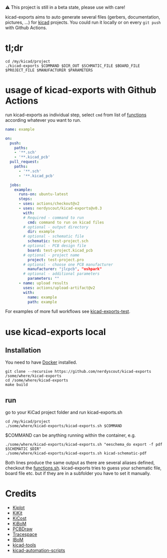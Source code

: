 :warning: This project is still in a beta state, please use with care!

kicad-exports aims to auto generate several files (gerbers, documentation, pictures, ...) for [kicad](kicad-pcb.org/) projects. You could run it locally or on every `git push` with Github Actions. 

# tl;dr

```
cd /my/kicad/project
./kicad-exports $COMMAND $DIR_OUT $SCHMATIC_FILE $BOARD_FILE $PROJECT_FILE $MANUFACTURER $PARAMETERS 
```

# usage of kicad-exports with Github Actions

run kicad-exports as individual step, select `cmd` from list of [functions](functions.sh) according whatever you want to run.

```yaml
name: example

on:
  push:
    paths:
    - '**.sch'
    - '**.kicad_pcb'
  pull_request:
    paths:
      - '**.sch'
      - '**.kicad_pcb'

  jobs:
    example:
      runs-on: ubuntu-latest
      steps:
      - uses: actions/checkout@v2
      - uses: nerdyscout/kicad-exports@v0.3
        with:
        # Required - command to run
          cmd: command to run on kicad files
        # optional - output directory
          dir: example
        # optional - schematic file
          schematic: test-project.sch
        # optional - PCB design file
          board: test-project.kicad_pcb
        # optional - project name
          project: test-project.pro
        # optional - choose one PCB manufacturer
          manufacturer: "jlcpcb", "oshpark"
        # optional - additional parameters
          parameters: ""
      - name: upload results
        uses: actions/upload-artifact@v2
        with:
          name: example
          path: example
```

For examples of more full workflows see [kicad-exports-test](https://github.com/nerdyscout/kicad-exports-test/blob/v0.2/.github/workflows).

# use kicad-exports local 

## Installation

You need to have [Docker](https://www.docker.com/) installed.

```
git clone --recursive https://github.com/nerdyscout/kicad-exports /some/where/kicad-exports
cd /some/where/kicad-exports
make build
```

## run

go to your KiCad project folder and run kicad-exports.sh
```
cd /my/kicad/project
./some/where/kicad-exports/kicad-exports.sh $COMMAND
```
$COMMAND can be anything running within the container, e.g.
```
./some/where/kicad-exports/kicad-exports.sh "eeschema_do export -f pdf $SCHEMATIC $DIR"
./some/where/kicad-exports/kicad-exports.sh kicad-schematic-pdf
```
Both lines produce the same output as there are several aliases defined, checkout the [functions.sh](functions.sh). kicad-exports tries to guess your schematic file, board file etc. but if they are in a subfolder you have to set it manually. 

# Credits
- [Kiplot](https://github.com/INTI-CMNB/kiplot)
- [KiKit](https://github.com/yaqwsx/KiKit/blob/master/doc/cli.md)
- [KiCost](https://xesscorp.github.io/KiCost/docs/_build/singlehtml/index.html)
- [KiBoM](https://github.com/SchrodingersGat/KiBoM)
- [PCBDraw](https://github.com/yaqwsx/PcbDraw)
- [Tracespace](https://github.com/tracespace/tracespace/tree/master/packages/cli)
- [IBoM](https://github.com/openscopeproject/InteractiveHtmlBom/wiki/Usage)
- [kicad-tools](https://github.com/obra/kicad-tools)
- [kicad-automation-scripts](https://github.com/INTI-CMNB/kicad-automation-scripts)
